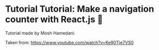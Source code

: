 # Tutorial Tutorial: Make a navigation counter with React.js 🚀

Tutorial made by Mosh Hamedani.

Taken from: https://www.youtube.com/watch?v=Ke90Tje7VS0
